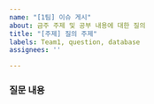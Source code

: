 ```yaml
---
name: "[1팀] 이슈 게시"
about: 금주 주제 및 공부 내용에 대한 질의
title: "[주제] 질의 주제"
labels: Team1, question, database
assignees: ''

---
```


### 질문 내용
